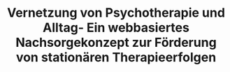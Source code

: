 --- 
abstract: '' 
authors: 
 - D Ebert
 -  T Tarnowski
 -  M Berking
 -  B Sieland
doi: '' 
featured: false 
publication: '*E-Mental-Health*, 158' 
publication_short: '' 
publishDate: '2008-01-01' 
title: 'Vernetzung von Psychotherapie und Alltag- Ein webbasiertes Nachsorgekonzept zur Förderung von stationären Therapieerfolgen' 
url_code: '' 
url_dataset: '' 
url_pdf: '' 
url_poster: '' 
url_project: '' 
url_slides: '' 
url_source: '' 
url_video: '' 
---